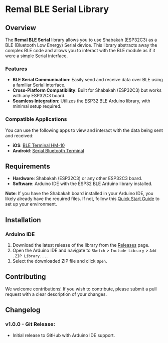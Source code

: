 # Remal BLE Serial Library
## Overview
The **Remal BLE Serial** library allows you to use Shabakah (ESP32C3) as a BLE (Bluetooth Low Energy) Serial device. This library abstracts away the complex BLE code and allows you to interact with the BLE module as if it were a simple Serial interface.

### Features
- **BLE Serial Communication**: Easily send and receive data over BLE using a familiar Serial interface.
- **Cross-Platform Compatibility**: Built for Shabakah (ESP32C3) but works with any ESP32C3 board.
- **Seamless Integration**: Utilizes the ESP32 BLE Arduino library, with minimal setup required.

### Compatible Applications
You can use the following apps to view and interact with the data being sent and received:
- **iOS**: [BLE Terminal HM-10](https://apps.apple.com/us/app/ble-terminal-hm-10/id1398703795)
- **Android**: [Serial Bluetooth Terminal](https://play.google.com/store/apps/details?id=de.kai_morich.serial_bluetooth_terminal&hl=en&gl=US)

## Requirements
- **Hardware**: Shabakah (ESP32C3) or any other ESP32C3 board.
- **Software**: Arduino IDE with the ESP32 BLE Arduino library installed.

**Note**: If you have the Shabakah board installed in your Arduino IDE, you likely already have the required files. If not, follow this [Quick Start Guide](https://remal.io/quick-start/) to set up your environment.

## Installation
### Arduino IDE
1. Download the latest release of the library from the [Releases](https://github.com/remalhq/Remal_BLE_Serial/releases) page.
2. Open the Arduino IDE and navigate to `Sketch` > `Include Library` > `Add .ZIP Library...`.
3. Select the downloaded ZIP file and click `Open`.

## Contributing
We welcome contributions! If you wish to contribute, please submit a pull request with a clear description of your changes.

## Changelog
### v1.0.0 - Git Release:
- Initial release to GitHub with Arduino IDE support.